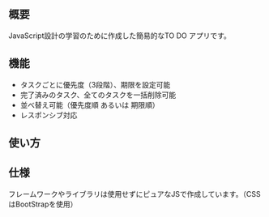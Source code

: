 ## 概要
JavaScript設計の学習のために作成した簡易的なTO DO アプリです。  

## 機能
- タスクごとに優先度（3段階）、期限を設定可能
- 完了済みのタスク、全てのタスクを一括削除可能
- 並べ替え可能（優先度順 あるいは 期限順）
- レスポンシブ対応

## 使い方

## 仕様
フレームワークやライブラリは使用せずにピュアなJSで作成しています。（CSSはBootStrapを使用）



